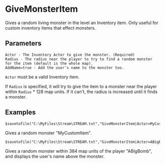 # GiveMonsterItem

Gives a random living monster in the level an Inventory item. Only useful for custom inventory items that effect monsters.

## Parameters
```
Actor - The Inventory Actor to give the monster. (Required)
Radius - The radius near the player to try to find a random monster for the item (default is the whole map).
AddName=true - Add the user's name to the monster too.
```

`Actor` must be a valid Inventory item. 

If `Radius` is specified, it will try to give the item to a monster near the player within `Radius` * 128 map units. If it can't, the radius is increased until it finds a monster.

## Examples

```
$savetofile("C:\MyFiles\Stream\STREAM.txt","GiveMonsterItem|Actor=MyCustomItem|$username|$dummyormsg")
```
Gives a random monster "MyCustomItem".

```
$savetofile("C:\MyFiles\Stream\STREAM.txt","GiveMonsterItem|Actor=ABigBomb,radius=3,Addname=true|$username|$dummyormsg")
```
Gives a random monster within 384 map units of the player "ABigBomb", and displays the user's name above the monster.

